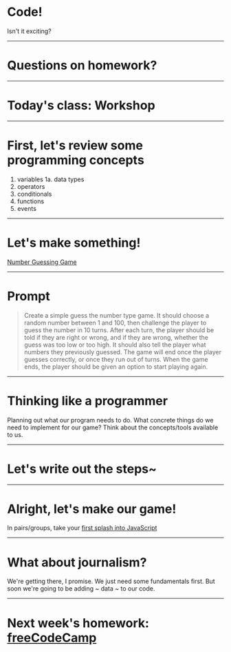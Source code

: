 # Code!

Isn't it exciting?

---

# Questions on homework?

---

# Today's class: Workshop

---

# First, let's review some programming concepts

1. variables
  1a. data types
2. operators
3. conditionals
4. functions
5. events

---

# Let's make something!

[Number Guessing Game](https://mdn.github.io/learning-area/javascript/introduction-to-js-1/first-splash/number-guessing-game.html)

---

# Prompt

> Create a simple guess the number type game. It should choose a random number between 1 and 100, then challenge the player to guess the number in 10 turns. After each turn, the player should be told if they are right or wrong, and if they are wrong, whether the guess was too low or too high. It should also tell the player what numbers they previously guessed. The game will end once the player guesses correctly, or once they run out of turns. When the game ends, the player should be given an option to start playing again.

---

# Thinking like a programmer

Planning out what our program needs to do. What concrete things do we need to implement for our game? Think about the concepts/tools available to us.

---

# Let's write out the steps~

---

# Alright, let's make our game!

In pairs/groups, take your [first splash into JavaScript](https://developer.mozilla.org/en-US/docs/Learn/JavaScript/First_steps/A_first_splash)

---

# What about journalism?

We're getting there, I promise. We just need some fundamentals first. But soon we're going to be adding ~ data ~ to our code.

---

# Next week's homework: [freeCodeCamp](https://www.freecodecamp.org/learn/javascript-algorithms-and-data-structures/basic-javascript/store-multiple-values-in-one-variable-using-javascript-arrays)
